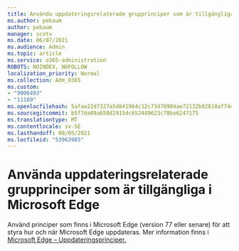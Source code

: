 ```yaml
---
title: Använda uppdateringsrelaterade grupprinciper som är tillgängliga i Microsoft Edge
ms.author: pebaum
author: pebaum
manager: scotv
ms.date: 06/07/2021
ms.audience: Admin
ms.topic: article
ms.service: o365-administration
ROBOTS: NOINDEX, NOFOLLOW
localization_priority: Normal
ms.collection: Adm_O365
ms.custom:
- "9006493"
- "11109"
ms.openlocfilehash: 5afae22d7327a5d841964c12c73d70904ae72132b82810af74d32fc15ef30d6f
ms.sourcegitcommit: b5f7da89a650d2915dc652449623c78be6247175
ms.translationtype: MT
ms.contentlocale: sv-SE
ms.lasthandoff: 08/05/2021
ms.locfileid: "53963985"
---
```

# <a name="use-update-related-group-policies-available-in-microsoft-edge"></a>Använda uppdateringsrelaterade grupprinciper som är tillgängliga i Microsoft Edge

Använd principer som finns i Microsoft Edge (version 77 eller senare) för att styra hur och när Microsoft Edge uppdateras. Mer information finns i [Microsoft Edge – Uppdateringsprinciper.](/DeployEdge/microsoft-edge-update-policies#available-policies)